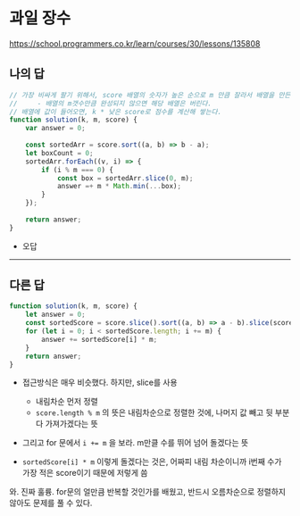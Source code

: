 # 과일 장수

https://school.programmers.co.kr/learn/courses/30/lessons/135808

## 나의 답

```js
// 가장 비싸게 팔기 위해서, score 배열의 숫자가 높은 순으로 m 만큼 잘라서 배열을 만든다.
//     - 배열의 m갯수만큼 완성되지 않으면 해당 배열은 버린다.
// 배열에 값이 들어오면, k * 낮은 score로 점수를 계산해 쌓는다.
function solution(k, m, score) {
    var answer = 0;
    
    const sortedArr = score.sort((a, b) => b - a);
    let boxCount = 0;
    sortedArr.forEach((v, i) => {
        if (i % m === 0) {
            const box = sortedArr.slice(0, m);
            answer =+ m * Math.min(...box);
        }
    });
    
    return answer;
}
```

- 오답

---

## 다른 답

```js
function solution(k, m, score) {
    let answer = 0;
    const sortedScore = score.slice().sort((a, b) => a - b).slice(score.length % m);
    for (let i = 0; i < sortedScore.length; i += m) {
        answer += sortedScore[i] * m;
    }
    return answer;
}
```

- 접근방식은 매우 비슷했다. 하지만, slice를 사용
  - 내림차순 먼저 정렬
  - `score.length % m` 의 뜻은 내림차순으로 정렬한 것에, 나머지 값 빼고 뒷 부분 다 가져가겠다는 뜻

- 그리고 for 문에서 `i += m` 을 보라. m만클 수를 뛰어 넘어 돌겠다는 뜻
- `sortedScore[i] * m` 이렇게 돌겠다는 것은, 어짜피 내림 차순이니까 i번째 수가 가장 적은 score이기 때문에 저렇게 씀

와. 진짜 훌륭. for문의 얼만큼 반복할 것인가를 배웠고, 반드시 오름차순으로 정렬하지 않아도 문제를 풀 수 있다.
